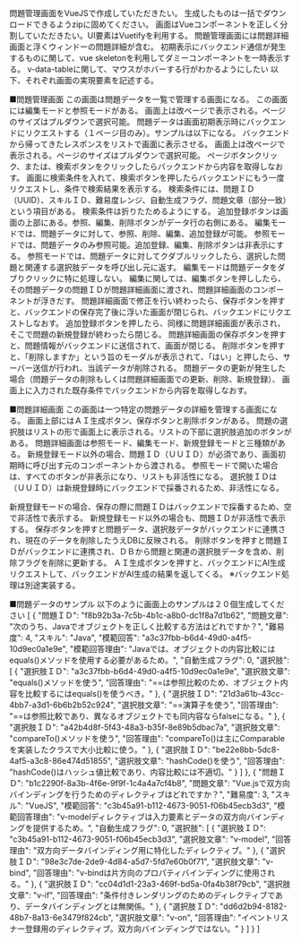 問題管理画面をVueJSで作成していただきたい。
生成したものは一括でダウンロードできるようzipに固めてください。
画面はVueコンポーネントを正しく分割していただきたい。UI要素はVuetifyを利用する。
問題管理画面には問題詳細画面と浮くウィンドーの問題詳細が含む。
初期表示にバックエンド通信が発生するものに関して、vue skeletonを利用してダミーコンポーネントを一時表示する。
v-data-tableに関して、マウスがホバーする行がわかるようにしたい
以下、それぞれ画面の実現要素を記述する。

■問題管理画面
この画面は問題データを一覧で管理する画面になる。
この画面には編集モードと参照モードがある。
画面上は改ページで表示される。ページのサイズはプルダウンで選択可能。
問題データは画面初期表示時にバックエンドにリクエストする（１ページ目のみ）。サンプルは以下になる。
バックエンドから帰ってきたレスポンスをリストで画面に表示させる。
画面上は改ページで表示される。ページのサイズはプルダウンで選択可能。
ページボタンクリック、または、検索ボタンをクリックしたらバックエンドから内容を取得しなおす。
画面に検索条件を入れて、検索ボタンを押したらバックエンドにもう一度リクエストし、条件で検索結果を表示する。
検索条件には、問題ＩＤ（UUID）、スキルＩＤ、難易度レンジ、自動生成フラグ、問題文章（部分一致）という項目がある。
検索条件は折りたためるようにする。
追加登録ボタンは画面の上部にある。参照、編集、削除ボタンがデータ行の右側にある。
編集モードでは、問題データに対して、参照、削除、編集、追加登録が可能。
参照モードでは、問題データのみ参照可能。追加登録、編集、削除ボタンは非表示にする。
参照モードでは、問題データに対してクダブルリックしたら、選択した問題と関連する選択肢データを呼び出し元に返す。
編集モードは問題データをダブりクリックに特に処理しない。
編集に関しては、編集ボタンを押ししたら、その問題データの問題ＩＤが問題詳細画面に渡され、問題詳細画面のコンポーネントが浮きだす。
問題詳細画面で修正を行い終わったら、保存ボタンを押すと、バックエンドの保存完了後に浮いた画面が閉じられ、バックエンドにリクエストしなおす。
追加登録ボタンを押したら、同様に問題詳細画面が表示され、そこで問題の新規登録が終わったら閉じる。
問題詳細画面の保存ボタンを押すと、問題情報がバックエンドに送信されて、画面が閉じる。
削除ボタンを押すと、「削除しますか」という旨のモーダルが表示されて、「はい」と押したら、サーバー送信が行われ、当該データが削除される。
問題データの更新が発生した場合（問題データの削除もしくは問題詳細画面での更新、削除、新規登録）、
画面上に入力された既存条件でバックエンドから内容を取得しなおす。

■問題詳細画面
この画面は一つ特定の問題データの詳細を管理する画面になる。
画面上部にはＡＩ生成ボタン、保存ボタンと削除ボタンがある。
問題の選択肢はリストの形で画面上に表示される。リストの下部に選択肢追加のボタンがある。
問題詳細画面は参照モード、編集モード、新規登録モードと三種類がある。
新規登録モード以外の場合、問題ＩＤ（ＵＵＩＤ）が必須であり、画面初期時に呼び出す元のコンポーネントから渡される。
参照モードで開いた場合は、すべてのボタンが非表示になり、リストも非活性になる。
選択肢ＩＤは（ＵＵＩＤ）は新規登録時にバックエンドで採番されるため、非活性になる。

新規登録モードの場合、保存の際に問題ＩＤはバックエンドで採番するため、空で非活性で表示する。
新規登録モード以外の場合も、問題ＩＤが非活性で表示する。
保存ボタンを押すと問題データ、選択肢データがバックエンドに連携され、現在のデータを削除したうえDBに反映される。
削除ボタンを押すと問題ＩＤがバックエンドに連携され、ＤＢから問題と関連の選択肢データを含め、削除フラグを削除に更新する。
ＡＩ生成ボタンを押すと、バックエンドにAI生成リクエストして、バックエンドがAI生成の結果を返してくる。
※バックエンド処理は別途実装する。

■問題データのサンプル
以下のように画面上のサンプルは２０個生成してください
[
{
"問題ＩＤ": "f8b92b3a-7c5b-4b1c-a8b0-dc1f8a7d1b62",
"問題文章": "次のうち、Javaでオブジェクトを正しく比較する方法はどれですか？",
"難易度": 4,
"スキル": "Java",
"模範回答": "a3c37fbb-b6d4-49d0-a4f5-10d9ec0a1e9e",
"模範回答理由": "Javaでは、オブジェクトの内容比較にはequals()メソッドを使用する必要があるため。",
"自動生成フラグ": 0,
"選択肢": [
{
"選択肢ＩＤ": "a3c37fbb-b6d4-49d0-a4f5-10d9ec0a1e9e",
"選択肢文章": "equals()メソッドを使う",
"回答理由": "==は参照比較のため、オブジェクト内容を比較するにはequals()を使うべき。"
},
{
"選択肢ＩＤ": "21d3a61b-43cc-4bb7-a3d1-6b6b2b52c924",
"選択肢文章": "==演算子を使う",
"回答理由": "==は参照比較であり、異なるオブジェクトでも同内容ならfalseになる。"
},
{
"選択肢ＩＤ": "a42b4d8f-5f43-48a3-b35f-8e89b5dbac7a",
"選択肢文章": "compareTo()メソッドを使う",
"回答理由": "compareTo()は主にComparableを実装したクラスで大小比較に使う。"
},
{
"選択肢ＩＤ": "be22e8bb-5dc8-4af5-a3c8-86e474d51855",
"選択肢文章": "hashCode()を使う",
"回答理由": "hashCode()はハッシュ値比較であり、内容比較には不適切。"
}
]
},
{
"問題ＩＤ": "b1c2290f-8a3b-4f6e-9f9f-1c4a4a7cf4b8",
"問題文章": "Vue.jsで双方向バインディングを行うためのディレクティブはどれですか？",
"難易度": 3,
"スキル": "VueJS",
"模範回答": "c3b45a91-b112-4673-9051-f06b45ecb3d3",
"模範回答理由": "v-modelディレクティブは入力要素とデータの双方向バインディングを提供するため。",
"自動生成フラグ": 0,
"選択肢": [
{
"選択肢ＩＤ": "c3b45a91-b112-4673-9051-f06b45ecb3d3",
"選択肢文章": "v-model",
"回答理由": "双方向データバインディング用に特化したディレクティブ。"
},
{
"選択肢ＩＤ": "98e3c7de-2de9-4d84-a5d7-5fd7e60b0f71",
"選択肢文章": "v-bind",
"回答理由": "v-bindは片方向のプロパティバインディングに使用される。"
},
{
"選択肢ＩＤ": "cc04d1d1-23a3-469f-bd5a-0fa4b38f79cb",
"選択肢文章": "v-if",
"回答理由": "条件付きレンダリングのためのディレクティブであり、データバインディングとは無関係。"
},
{
"選択肢ＩＤ": "dd6d2b94-8182-48b7-8a13-6e3479f824cb",
"選択肢文章": "v-on",
"回答理由": "イベントリスナー登録用のディレクティブ。双方向バインディングではない。"
}
]
}
]
